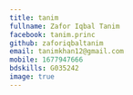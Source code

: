 ```yaml
---
title: tanim
fullname: Zafor Iqbal Tanim
facebook: tanim.princ 
github: zaforiqbaltanim
email: tanimkhan12@gmail.com 
mobile: 1677947666
bdskills: G035242 
image: true
---
```


